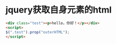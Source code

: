 # jquery获取自身元素的html

```html
<div class="test"><p>hello，你好！</p></div>
<script>
$(".test").prop("outerHTML");
</script>
```